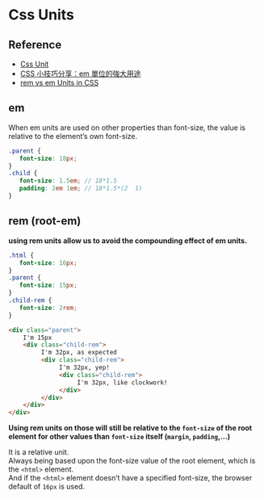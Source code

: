 # Css Units

## Reference

- [Css Unit](https://www.oxxostudio.tw/articles/201809/css-font-size.html)
- [CSS 小技巧分享：em 單位的強大用途](https://reurl.cc/D3Vldm)
- [rem vs em Units in CSS](https://medium.com/@hossam.hilal0/rem-vs-em-units-in-css-96d5ac15878e")

## em

When em units are used on other properties than font-size, the value is relative to the element’s own font-size.

```scss
.parent {
   font-size: 18px;
}
.child {
   font-size: 1.5em; // 18*1.5
   padding: 2em 1em; // 18*1.5*(2  1)
}
```

## rem (root-em)

**using rem units allow us to avoid the compounding effect of em units.**

```css
.html {
   font-size: 16px;
}
.parent {
   font-size: 15px;
}
.child-rem {
   font-size: 2rem;
}
```

```html
<div class="parent">
    I'm 15px
    <div class="child-rem">
         I'm 32px, as expected
         <div class="child-rem">
              I'm 32px, yep!
              <div class="child-rem">
                   I'm 32px, like clockwork!
              </div>
         </div>
    </div>
</div>
```

**Using rem units on those will still be relative to the `font-size` of the root element for other values than `font-size` itself (`margin`, `padding`,…)**

It is a relative unit.  
Always being based upon the font-size value of the root element, which is the `<html>` element.  
And if the `<html>` element doesn’t have a specified font-size, the browser default of `16px` is used.
